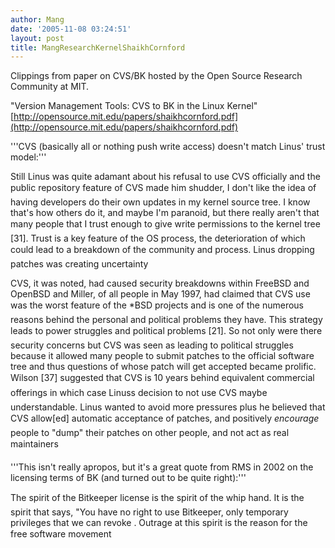```yaml
---
author: Mang
date: '2005-11-08 03:24:51'
layout: post
title: MangResearchKernelShaikhCornford
---
```


Clippings from paper on CVS/BK hosted by the Open Source Research Community at MIT.

"Version Management Tools: CVS to BK in the Linux Kernel"
[http://opensource.mit.edu/papers/shaikhcornford.pdf](http://opensource.mit.edu/papers/shaikhcornford.pdf)

'''CVS (basically all or nothing push write access) doesn't match Linus' trust model:'''

Still Linus was quite adamant about his refusal to use CVS officially and the public repository feature of CVS made him shudder, I don't like the idea of having developers do their own updates in my kernel source tree. I know that's how others do it, and maybe I'm paranoid, but there really aren't that many people that I trust enough to give write permissions to the kernel tree [31]. Trust is a key feature of the OS process, the deterioration of which could lead to a breakdown of the community and process. Linus dropping patches was creating uncertainty


CVS, it was noted, had caused security breakdowns within FreeBSD and OpenBSD and Miller, of all people in May 1997, had claimed that CVS use was the worst feature of the *BSD projects and is one of the numerous reasons behind the personal and political problems they have. This strategy leads to power struggles and political problems [21]. So not only were there security concerns but CVS was seen as leading to political struggles because it allowed many people to submit patches to the official software tree and thus questions of whose patch will get accepted became prolific. Wilson [37] suggested that CVS is 10 years behind equivalent commercial offerings in which case Linuss decision to not use CVS maybe understandable. Linus wanted to avoid more pressures plus he believed that CVS allow[ed] automatic acceptance of patches, and positively _encourage_ people to "dump" their patches on other people, and not act as real maintainers


'''This isn't really apropos, but it's a great quote from RMS in 2002 on the licensing terms of BK (and turned out to be quite right):'''

The spirit of the Bitkeeper license is the spirit of the whip hand. It is the spirit that says, "You have no right to use Bitkeeper, only temporary privileges that we can revoke
. Outrage at this spirit is the reason for the free software movement
